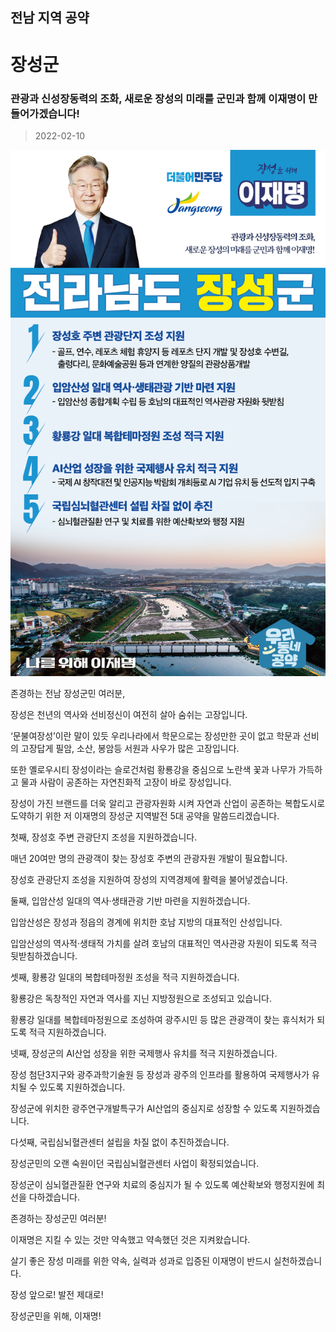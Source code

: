## 전남 지역 공약

# 장성군

### 관광과 신성장동력의 조화, 새로운 장성의 미래를 군민과 함께 이재명이 만들어가겠습니다!
> 2022-02-10

![장성군 지역공약](./005_014_017.png)

존경하는 전남 장성군민 여러분, 

 

장성은 천년의 역사와 선비정신이 여전히 살아 숨쉬는 고장입니다. 

‘문불여장성’이란 말이 있듯 우리나라에서 학문으로는 장성만한 곳이 없고 학문과 선비의 고장답게 필암, 소산, 봉암등 서원과 사우가 많은 고장입니다. 

 

또한 옐로우시티 장성이라는 슬로건처럼 황룡강을 중심으로 노란색 꽃과 나무가 가득하고 물과 사람이 공존하는 자연친화적 고장이 바로 장성입니다. 

장성이 가진 브랜드를 더욱 알리고 관광자원화 시켜 자연과 산업이 공존하는 복합도시로 도약하기 위한 저 이재명의 장성군 지역발전 5대 공약을 말씀드리겠습니다.

 

 

첫째, 장성호 주변 관광단지 조성을 지원하겠습니다.




매년 20여만 명의 관광객이 찾는 장성호 주변의 관광자원 개발이 필요합니다. 

장성호 관광단지 조성을 지원하여 장성의 지역경제에 활력을 불어넣겠습니다. 

 

 

둘째, 입암산성 일대의 역사·생태관광 기반 마련을 지원하겠습니다.




입암산성은 장성과 정읍의 경계에 위치한 호남 지방의 대표적인 산성입니다.  

입암산성의 역사적·생태적 가치를 살려 호남의 대표적인 역사관광 자원이 되도록 적극 뒷받침하겠습니다.

 

 

셋째, 황룡강 일대의 복합테마정원 조성을 적극 지원하겠습니다.




황룡강은 독창적인 자연과 역사를 지닌 지방정원으로 조성되고 있습니다. 

황룡강 일대를 복합테마정원으로 조성하여 광주시민 등 많은 관광객이 찾는 휴식처가 되도록 적극 지원하겠습니다. 

 

 

넷째, 장성군의 AI산업 성장을 위한 국제행사 유치를 적극 지원하겠습니다. 




장성 첨단3지구와 광주과학기술원 등 장성과 광주의 인프라를 활용하여 국제행사가 유치될 수 있도록 지원하겠습니다.

장성군에 위치한 광주연구개발특구가 AI산업의 중심지로 성장할 수 있도록 지원하겠습니다.

 

 

다섯째, 국립심뇌혈관센터 설립을 차질 없이 추진하겠습니다.




장성군민의 오랜 숙원이던 국립심뇌혈관센터 사업이 확정되었습니다.

장성군이 심뇌혈관질환 연구와 치료의 중심지가 될 수 있도록 예산확보와 행정지원에 최선을 다하겠습니다.

 

 

 

존경하는 장성군민 여러분!

 

이재명은 지킬 수 있는 것만 약속했고 약속했던 것은 지켜왔습니다.

살기 좋은 장성 미래를 위한 약속, 실력과 성과로 입증된 이재명이 반드시 실천하겠습니다.

 

장성 앞으로! 발전 제대로! 

장성군민을 위해, 이재명! 

						